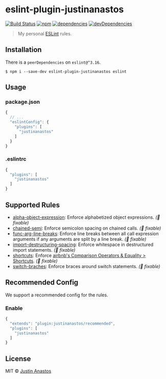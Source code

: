 # eslint-plugin-justinanastos

[![Build Status][travis-image]][travis-url]
[![npm][npm-image]][npm-url]
[![dependencies][deps-image]][deps-url]
[![devDependencies][depsdev-image]][depsdev-url]

> My personal [ESLint](//github.com/eslint/eslint) rules.

## Installation

There is a `peerDependencies` on `eslint@^3.16`.

```shell
$ npm i --save-dev eslint-plugin-justinanastos eslint
```

## Usage

### package.json

```js
{
  // ...
  "eslintConfig": {
    "plugins": [
      "justinanastos"
    ]
  }
}
```

### .eslintrc

```js
{
  "plugins": [
    "justinanastos"
  ]
}
```

## Supported Rules

* [alpha-object-expression](./docs/rules/alpha-object-expression.md): Enforce alphabetized object expressions. _(🔧 fixable)_
* [chained-semi](./docs/rules/chained-semi.md): Enforce semicolon spacing on chained calls. _(🔧 fixable)_
* [func-arg-line-breaks](./docs/rules/func-arg-line-breaks.md): Enforce line breaks between all call expression arguments if any arguments are split by a line break. _(🔧 fixable)_
* [import-destructuring-spacing](./docs/rules/import-destructuring-spacing.md): Enforce whitespace in destructured import statements. _(🔧 fixable)_
* [shortcuts](./docs/rules/shortcuts.md): Enforce [airbnb's Comparison Operators & Equality > Shortcuts](https://github.com/airbnb/javascript#comparison--shortcuts). _(🔧 fixable)_
* [switch-braches](./docs/rules/switch-braches.md): Enforce braces around switch statements. _(🔧 fixable)_


## Recommended Config

We support a recommended config for the rules.

### Enable

```js
{
  "extends": "plugin:justinanastos/recommended",
  "plugins": [
    "justinanastos"
  ]
}
```
## License

MIT © [Justin Anastos](https://justinanastos.github.io)

[travis-image]: https://img.shields.io/travis/justinanastos/eslint-plugin-justinanastos.svg?style=flat-square
[travis-url]: https://travis-ci.org/justinanastos/eslint-plugin-justinanastos

[npm-image]: https://img.shields.io/npm/v/eslint-plugin-justinanastos.svg?style=flat-square
[npm-url]: https://npmjs.com/package/eslint-plugin-justinanastos

[deps-image]: https://david-dm.org/justinanastos/eslint-plugin-justinanastos/status.svg?style=flat-square
[deps-url]: https://david-dm.org/justinanastos/eslint-plugin-justinanastos
[depsdev-image]: https://david-dm.org/justinanastos/eslint-plugin-justinanastos/dev-status.svg?style=flat-square
[depsdev-url]: https://david-dm.org/justinanastos/eslint-plugin-justinanastos?type=dev
[depsdev-url]: https://david-dm.org/justinanastos/eslint-plugin-justinanastos?type=dev
